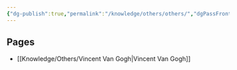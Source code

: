 ```yaml
---
{"dg-publish":true,"permalink":"/knowledge/others/others/","dgPassFrontmatter":true}
---
```


## Pages

- [[Knowledge/Others/Vincent Van Gogh\|Vincent Van Gogh]]


